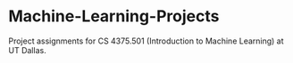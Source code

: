 # Machine-Learning-Projects
Project assignments for CS 4375.501 (Introduction to Machine Learning) at UT Dallas.
